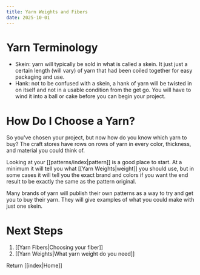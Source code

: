 ```yaml
---
title: Yarn Weights and Fibers
date: 2025-10-01
---
```

# Yarn Terminology 
- Skein: yarn will typically be sold in what is called a skein. It just just a certain length (will vary) of yarn that had been coiled together for easy packaging and use. 
- Hank: not to be confused with a skein, a hank of yarn will be twisted in on itself and not in a usable condition from the get go. You will have to wind it into a ball or cake before you can begin your project.
# How Do I Choose a Yarn?
So you've chosen your project, but now how do you know which yarn to buy? The craft stores have rows on rows of yarn in every color, thickness, and material you could think of. 

Looking at your [[patterns/index|pattern]] is a good place to start. At a minimum it will tell you what [[Yarn Weights|weight]] you should use, but in some cases it will tell you the exact brand and colors if you want the end result to be exactly the same as the pattern original. 

Many brands of yarn will publish their own patterns as a way to try and get you to buy their yarn. They will give examples of what you could make with just one skein. 
# Next Steps
1. [[Yarn Fibers|Choosing your fiber]]
2. [[Yarn Weights|What yarn weight do you need]]


Return [[index|Home]]  